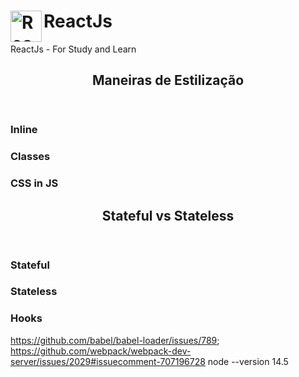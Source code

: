 # ReactJs  <img align="left" alt="ReactJs" width="50px" src="https://user-images.githubusercontent.com/45578535/138135584-9dc9d97b-642e-43bd-a4fb-0c8594ff8442.png"/>



ReactJs - For Study and Learn

<section>
  <header>
    <h2>Maneiras de Estilização</h2>
  </header>
   <article><h3>Inline</h3></article>
   
  <h3>Classes</h3>
  <h3>CSS in JS</h3>
</section>
<section>
  <header>
    <h2>Stateful vs Stateless</h2>
  </header>
   <article><h3>Stateful</h3></article>
   <article><h3>Stateless</h3></article>
   <article><h3>Hooks</h3></article>
   
</section>

https://github.com/babel/babel-loader/issues/789;
https://github.com/webpack/webpack-dev-server/issues/2029#issuecomment-707196728
node --version 14.5
